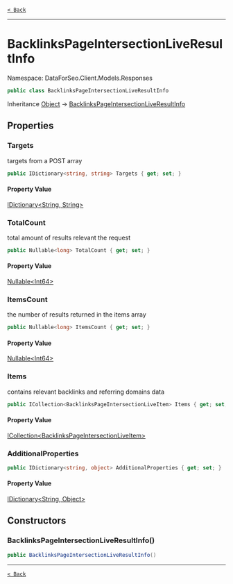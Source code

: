 [`< Back`](./)

---

# BacklinksPageIntersectionLiveResultInfo

Namespace: DataForSeo.Client.Models.Responses

```csharp
public class BacklinksPageIntersectionLiveResultInfo
```

Inheritance [Object](https://docs.microsoft.com/en-us/dotnet/api/system.object) → [BacklinksPageIntersectionLiveResultInfo](./dataforseo.client.models.responses.backlinkspageintersectionliveresultinfo)

## Properties

### **Targets**

targets from a POST array

```csharp
public IDictionary<string, string> Targets { get; set; }
```

#### Property Value

[IDictionary&lt;String, String&gt;](https://docs.microsoft.com/en-us/dotnet/api/system.collections.generic.idictionary-2)<br>

### **TotalCount**

total amount of results relevant the request

```csharp
public Nullable<long> TotalCount { get; set; }
```

#### Property Value

[Nullable&lt;Int64&gt;](https://docs.microsoft.com/en-us/dotnet/api/system.nullable-1)<br>

### **ItemsCount**

the number of results returned in the items array

```csharp
public Nullable<long> ItemsCount { get; set; }
```

#### Property Value

[Nullable&lt;Int64&gt;](https://docs.microsoft.com/en-us/dotnet/api/system.nullable-1)<br>

### **Items**

contains relevant backlinks and referring domains data

```csharp
public ICollection<BacklinksPageIntersectionLiveItem> Items { get; set; }
```

#### Property Value

[ICollection&lt;BacklinksPageIntersectionLiveItem&gt;](./dataforseo.client.models.backlinkspageintersectionliveitem)<br>

### **AdditionalProperties**

```csharp
public IDictionary<string, object> AdditionalProperties { get; set; }
```

#### Property Value

[IDictionary&lt;String, Object&gt;](https://docs.microsoft.com/en-us/dotnet/api/system.collections.generic.idictionary-2)<br>

## Constructors

### **BacklinksPageIntersectionLiveResultInfo()**

```csharp
public BacklinksPageIntersectionLiveResultInfo()
```

---

[`< Back`](./)
